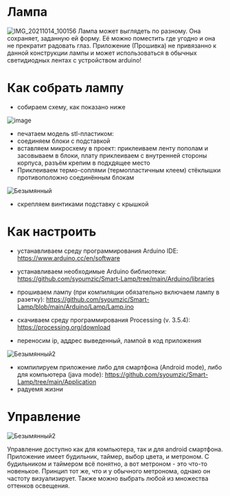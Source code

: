 # Лампа
![IMG_20211014_100156](https://user-images.githubusercontent.com/90949957/137287510-02732b58-8f29-40ad-aca5-662db29d0df6.jpg)
Лампа может выглядеть по разному. Она сохраняет, заданную ей форму. Её можно поместить где угодно и она не прекратит радовать глаз. Приложение (Прошивка) не привязанно к данной конструкции лампы и может использоваться в обычных светидиодных лентах с устройством arduino!

# Как собрать лампу
* собираем схему, как показано ниже

![image](https://user-images.githubusercontent.com/90949957/139652293-fffaae67-ac54-465d-9b71-0e7656749e0d.png)

* печатаем модель stl-пластиком: 
* соединяем блоки с подставкой
* вставляем микросхему в проект: приклеиваем ленту пополам и засовываем в блоки, плату приклеиваем с внутренней стороны корпуса, разъём крепим в подхдящее место
* Приклеиваем термо-соплями (термопластичным клеем) стёклышки противоположно соединённым блокам

![Безымянный](https://user-images.githubusercontent.com/90949957/150686183-67395901-24d9-441f-bb94-9755c955057f.jpg)

* скрепляем винтиками подставку с крышкой

# Как настроить
* устанавливаем среду программирования Arduino IDE: https://www.arduino.cc/en/software
* устанавливаем необходимые Arduino библиотеки: https://github.com/syoumzic/Smart-Lamp/tree/main/Arduino/libraries
* прошиваем лампу (при компиляции обязательно включаем лампу в разетку): https://github.com/syoumzic/Smart-Lamp/blob/main/Arduino/Lamp/Lamp.ino

* скачиваем среду программирования Processing (v. 3.5.4): https://processing.org/download
* переносим ip, аддрес выведенный, лампой в код приложения

![Безымянный2](https://user-images.githubusercontent.com/90949957/150685888-631bf225-66ce-4b80-a08b-29ab0b711731.jpg)

* компилируем приложение либо для смартфона (Android mode), либо для компьютера (java mode): https://github.com/syoumzic/Smart-Lamp/tree/main/Application
* радуемя жизни

# Управление
![Безымянный2](https://user-images.githubusercontent.com/90949957/136666266-ea8d572b-7c4b-4195-8015-abde81c3038c.jpg)

Управление доступно как для компьютера, так и для android смартфона. Приложение имеет будильник, таймер, выбор цвета, и метроном. С будильником и таймером всё понятно, а вот метроном - это что-то новенькое. Принцип тот же, что и у обычного метронома, однако он частоту визуализирует. Также можно выбрать любой из множества оттенков освещения.




